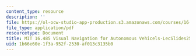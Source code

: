 ```yaml
---
content_type: resource
description: ''
file: https://ol-ocw-studio-app-production.s3.amazonaws.com/courses/16-485-visual-navigation-for-autonomous-vehicles-vnav-fall-2020/1b66e60e1f3a952f2530af013c3135b0_MIT16_485F20_lec25.pdf
file_type: application/pdf
resourcetype: Document
title: MIT 16.485 Visual Navigation for Autonomous Vehicels-LecSlides25
uid: 1b66e60e-1f3a-952f-2530-af013c3135b0
---
```

